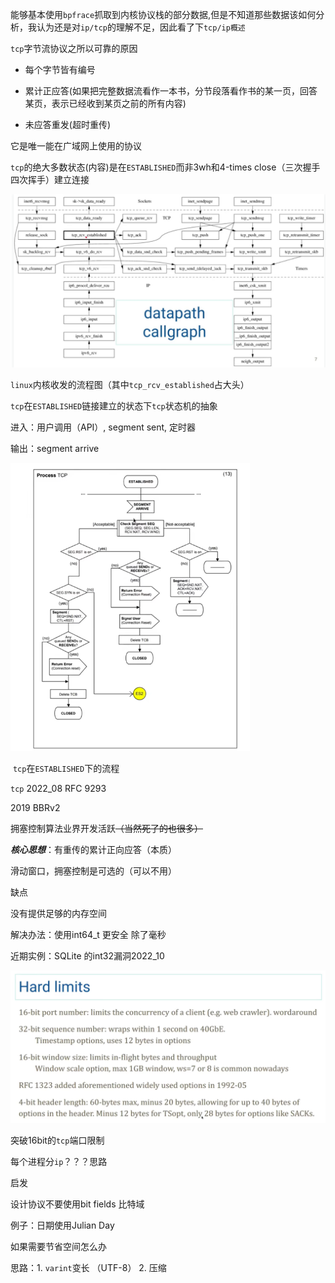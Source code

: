 能够基本使用`bpfrace`抓取到内核协议栈的部分数据,但是不知道那些数据该如何分析，我认为还是对`ip/tcp`的理解不足，因此看了下`tcp/ip概述`

`tcp`字节流协议之所以可靠的原因

* 每个字节皆有编号

* 累计正应答(如果把完整数据流看作一本书，分节段落看作书的某一页，回答某页，表示已经收到某页之前的所有内容)

* 未应答重发(超时重传)

它是唯一能在广域网上使用的协议

`tcp`的绝大多数状态(内容)是在`ESTABLISHED`而非3wh和4-times close（三次握手四次挥手）建立连接



<img src="../picture/image-20221106235229062.png" alt="image-20221106235229062" style="zoom:67%;" />

`linux`内核收发的流程图（其中`tcp_rcv_established`占大头）

`tcp`在`ESTABLISHED`链接建立的状态下`tcp`状态机的抽象

进入：用户调用（API）, segment sent, 定时器

输出：segment arrive





<img src="../picture/image-20221107093428125.png" alt="image-20221107093428125" style="zoom: 67%;" />

​								`tcp`在`ESTABLISHED`下的流程

`tcp` 2022_08 RFC 9293

2019 BBRv2 

拥塞控制算法业界开发活跃~~（当然死了的也很多）~~

***核心思想***：有重传的累计正向应答（本质）

滑动窗口，拥塞控制是可选的（可以不用）



缺点

没有提供足够的内存空间

解决办法：使用int64_t 更安全 除了毫秒

近期实例：SQLite 的int32漏洞2022_10



![image-20221107140724485](../picture/image-20221107140724485.png)

突破16bit的`tcp`端口限制

每个进程分`ip`？？？思路



启发

设计协议不要使用bit fields 比特域

例子：日期使用Julian Day

如果需要节省空间怎么办

思路：1. `varint`变长 （UTF-8） 2. 压缩